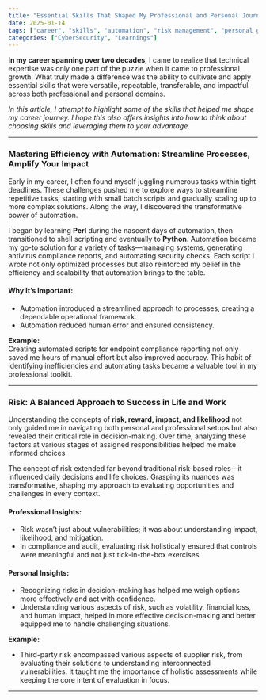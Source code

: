 ```yaml
---
title: "Essential Skills That Shaped My Professional and Personal Journey"
date: 2025-01-14
tags: ["career", "skills", "automation", "risk management", "personal growth"]
categories: ["CyberSecurity", "Learnings"]
---
```


**In my career spanning over two decades**, I came to realize that technical expertise was only one part of the puzzle when it came to professional growth. What truly made a difference was the ability to cultivate and apply essential skills that were versatile, repeatable, transferable, and impactful across both professional and personal domains. 

*In this article, I attempt to highlight some of the skills that helped me shape my career journey. I hope this also offers insights into how to think about choosing skills and leveraging them to your advantage.*

---

### Mastering Efficiency with Automation: Streamline Processes, Amplify Your Impact

Early in my career, I often found myself juggling numerous tasks within tight deadlines. These challenges pushed me to explore ways to streamline repetitive tasks, starting with small batch scripts and gradually scaling up to more complex solutions. Along the way, I discovered the transformative power of automation.  

I began by learning **Perl** during the nascent days of automation, then transitioned to shell scripting and eventually to **Python**. Automation became my go-to solution for a variety of tasks—managing systems, generating antivirus compliance reports, and automating security checks. Each script I wrote not only optimized processes but also reinforced my belief in the efficiency and scalability that automation brings to the table.  

#### Why It’s Important:
- Automation introduced a streamlined approach to processes, creating a dependable operational framework.
- Automation reduced human error and ensured consistency.

**Example:**  
Creating automated scripts for endpoint compliance reporting not only saved me hours of manual effort but also improved accuracy. This habit of identifying inefficiencies and automating tasks became a valuable tool in my professional toolkit.

---

### Risk: A Balanced Approach to Success in Life and Work

Understanding the concepts of **risk, reward, impact, and likelihood** not only guided me in navigating both personal and professional setups but also revealed their critical role in decision-making. Over time, analyzing these factors at various stages of assigned responsibilities helped me make informed choices.  

The concept of risk extended far beyond traditional risk-based roles—it influenced daily decisions and life choices. Grasping its nuances was transformative, shaping my approach to evaluating opportunities and challenges in every context.  

#### Professional Insights:
- Risk wasn’t just about vulnerabilities; it was about understanding impact, likelihood, and mitigation.
- In compliance and audit, evaluating risk holistically ensured that controls were meaningful and not just tick-in-the-box exercises.

#### Personal Insights:
- Recognizing risks in decision-making has helped me weigh options more effectively and act with confidence.
- Understanding various aspects of risk, such as volatility, financial loss, and human impact, helped in more effective decision-making and better equipped me to handle challenging situations.

**Example:**  
- Third-party risk encompassed various aspects of supplier risk, from evaluating their solutions to understanding interconnected vulnerabilities. It taught me the importance of holistic assessments while keeping the core intent of evaluation in focus.  

---
